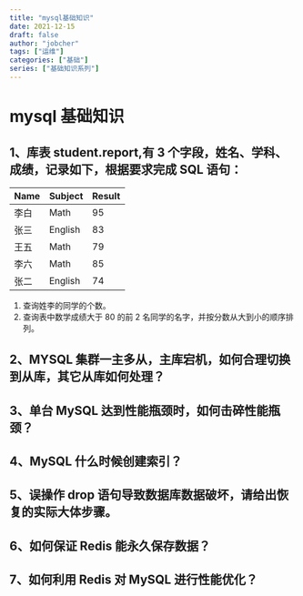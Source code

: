 ```yaml
---
title: "mysql基础知识"
date: 2021-12-15
draft: false
author: "jobcher"
tags: ["运维"]
categories: ["基础"]
series: ["基础知识系列"]
---
```


# mysql 基础知识

## 1、库表 student.report,有 3 个字段，姓名、学科、成绩，记录如下，根据要求完成 SQL 语句：

| Name | Subject | Result |
| :--- | :------ | :----- |
| 李白 | Math    | 95     |
| 张三 | English | 83     |
| 王五 | Math    | 79     |
| 李六 | Math    | 85     |
| 张二 | English | 74     |

1. 查询姓李的同学的个数。
2. 查询表中数学成绩大于 80 的前 2 名同学的名字，并按分数从大到小的顺序排列。

## 2、MYSQL 集群一主多从，主库宕机，如何合理切换到从库，其它从库如何处理？

## 3、单台 MySQL 达到性能瓶颈时，如何击碎性能瓶颈？

## 4、MySQL 什么时候创建索引？

## 5、误操作 drop 语句导致数据库数据破坏，请给出恢复的实际大体步骤。

## 6、如何保证 Redis 能永久保存数据？

## 7、如何利用 Redis 对 MySQL 进行性能优化？
